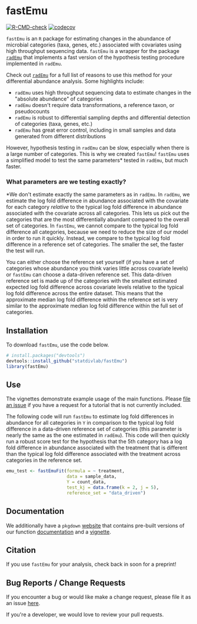 # fastEmu 

<!-- badges: start -->
[![R-CMD-check](https://github.com/statdivlab/fastEmu/workflows/R-CMD-check/badge.svg)](https://github.com/statdivlab/fastEmu/actions)
[![codecov](https://codecov.io/github/statdivlab/fastEmu/coverage.svg?branch=main)](https://app.codecov.io/github/statdivlab/fastEmu)
<!-- badges: end -->

`fastEmu` is an `R` package for estimating changes in the abundance of microbial categories (taxa, genes, etc.) associated with covariates using high throughput sequencing data.
`fastEmu` is a wrapper for the package [`radEmu`](https://github.com/statdivlab/radEmu) that implements a fast version of the hypothesis testing procedure implemented in `radEmu`. 

Check out [`radEmu`](https://github.com/statdivlab/radEmu) for a full list of reasons to use this method for your differential abundance analysis. Some highlights include:

- `radEmu` uses high throughput sequencing data to estimate changes in the "absolute abundance" of categories
- `radEmu` doesn't require data transformations, a reference taxon, or pseudocounts 
- `radEmu` is robust to differential sampling depths and differential detection of categories (taxa, genes, etc.)
- `radEmu` has great error control, including in small samples and data generated from different distributions

However, hypothesis testing in `radEmu` can be slow, especially when there is a large number of categories. This is why we created `fastEmu`! `fastEmu` uses a simplified model to test the same parameters\* tested in `radEmu`, but much faster. 

### What parameters are we testing exactly?

\*We don't estimate exactly the same parameters as in `radEmu`. In `radEmu`, we estimate 
the log fold difference in abundance associated with the covariate for each category *relative* to the typical log fold difference in abundance associated with the covariate across all categories. This lets us pick out the categories that are the most differentially abundant compared to the overall set of categories. In `fastEmu`, we cannot compare to the typical log fold difference all categories, because we need to reduce the size of our model in order to run it quickly. Instead, we compare to the typical log fold difference in a reference set of categories. The smaller the set, the faster the test will run.

You can either choose the reference set yourself (if you have a set of categories whose abundance you think varies little across covariate levels) or `fastEmu` can choose a data-driven reference set. This data-driven reference set is made up of the categories with the smallest estimated expected log fold difference across covariate levels relative to the typical log fold difference across the entire dataset. This means that the approximate median log fold difference within the reference set is very similar to the approximate median log fold difference within the full set of categories.

## Installation

To download `fastEmu`, use the code below.

``` r
# install.packages("devtools")
devtools::install_github("statdivlab/fastEmu")
library(fastEmu)
```

## Use

The vignettes demonstrate example usage of the main functions. Please [file an issue](https://github.com/statdivlab/fastEmu/issues) if you have a request for a tutorial that is not currently included. 

The following code will run `fastEmu` to estimate log fold differences in abundance for all categories in `Y` in comparison to the typical log fold difference in a data-driven reference set of categories (this parameter is nearly the same as the one estimated in `radEmu`). This code will then quickly run a robust score test for the hypothesis that the $5\text{th}$ category has a log fold difference in abundance associated with the treatment that is different than the typical log fold difference associated with the treatment across categories in the reference set. 

``` r
emu_test <- fastEmuFit(formula = ~ treatment,
                       data = sample_data, 
                       Y = count_data,
                       test_kj = data.frame(k = 2, j = 5),
                       reference_set = "data_driven")
```

## Documentation 

We additionally have a `pkgdown` [website](https://statdivlab.github.io/fastEmu/) that contains pre-built versions of our function [documentation](https://statdivlab.github.io/fastEmu/reference/index.html) and a [vignette](https://statdivlab.github.io/fastEmu/articles/intro_to_fastEmu.html).

## Citation

If you use `fastEmu` for your analysis, check back in soon for a preprint! 

## Bug Reports / Change Requests

If you encounter a bug or would like make a change request, please file it as an issue [here](https://github.com/statdivlab/fastEmu/intro_to_fastEmu).

If you're a developer, we would love to review your pull requests. 
